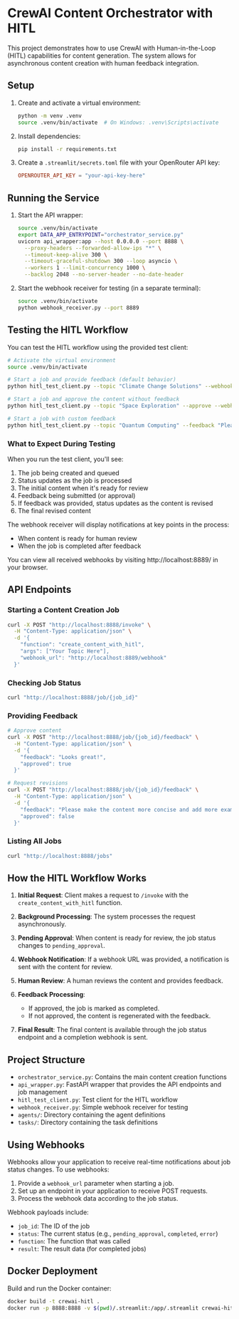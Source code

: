 # CrewAI Content Orchestrator with HITL

This project demonstrates how to use CrewAI with Human-in-the-Loop (HITL) capabilities for content generation. The system allows for asynchronous content creation with human feedback integration.

## Setup

1. Create and activate a virtual environment:
   ```bash
   python -m venv .venv
   source .venv/bin/activate  # On Windows: .venv\Scripts\activate
   ```

2. Install dependencies:
   ```bash
   pip install -r requirements.txt
   ```

3. Create a `.streamlit/secrets.toml` file with your OpenRouter API key:
   ```toml
   OPENROUTER_API_KEY = "your-api-key-here"
   ```

## Running the Service

1. Start the API wrapper:
   ```bash
   source .venv/bin/activate
   export DATA_APP_ENTRYPOINT="orchestrator_service.py"
   uvicorn api_wrapper:app --host 0.0.0.0 --port 8888 \
     --proxy-headers --forwarded-allow-ips "*" \
     --timeout-keep-alive 300 \
     --timeout-graceful-shutdown 300 --loop asyncio \
     --workers 1 --limit-concurrency 1000 \
     --backlog 2048 --no-server-header --no-date-header
   ```

2. Start the webhook receiver for testing (in a separate terminal):
   ```bash
   source .venv/bin/activate
   python webhook_receiver.py --port 8889
   ```

## Testing the HITL Workflow

You can test the HITL workflow using the provided test client:

```bash
# Activate the virtual environment
source .venv/bin/activate

# Start a job and provide feedback (default behavior)
python hitl_test_client.py --topic "Climate Change Solutions" --webhook-url "http://localhost:8889/webhook"

# Start a job and approve the content without feedback
python hitl_test_client.py --topic "Space Exploration" --approve --webhook-url "http://localhost:8889/webhook"

# Start a job with custom feedback
python hitl_test_client.py --topic "Quantum Computing" --feedback "Please focus more on practical applications and less on theory." --webhook-url "http://localhost:8889/webhook"
```

### What to Expect During Testing

When you run the test client, you'll see:

1. The job being created and queued
2. Status updates as the job is processed
3. The initial content when it's ready for review
4. Feedback being submitted (or approval)
5. If feedback was provided, status updates as the content is revised
6. The final revised content

The webhook receiver will display notifications at key points in the process:
- When content is ready for human review
- When the job is completed after feedback

You can view all received webhooks by visiting http://localhost:8889/ in your browser.

## API Endpoints

### Starting a Content Creation Job

```bash
curl -X POST "http://localhost:8888/invoke" \
  -H "Content-Type: application/json" \
  -d '{
    "function": "create_content_with_hitl",
    "args": ["Your Topic Here"],
    "webhook_url": "http://localhost:8889/webhook"
  }'
```

### Checking Job Status

```bash
curl "http://localhost:8888/job/{job_id}"
```

### Providing Feedback

```bash
# Approve content
curl -X POST "http://localhost:8888/job/{job_id}/feedback" \
  -H "Content-Type: application/json" \
  -d '{
    "feedback": "Looks great!",
    "approved": true
  }'

# Request revisions
curl -X POST "http://localhost:8888/job/{job_id}/feedback" \
  -H "Content-Type: application/json" \
  -d '{
    "feedback": "Please make the content more concise and add more examples.",
    "approved": false
  }'
```

### Listing All Jobs

```bash
curl "http://localhost:8888/jobs"
```

## How the HITL Workflow Works

1. **Initial Request**: Client makes a request to `/invoke` with the `create_content_with_hitl` function.

2. **Background Processing**: The system processes the request asynchronously.

3. **Pending Approval**: When content is ready for review, the job status changes to `pending_approval`.

4. **Webhook Notification**: If a webhook URL was provided, a notification is sent with the content for review.

5. **Human Review**: A human reviews the content and provides feedback.

6. **Feedback Processing**:
   - If approved, the job is marked as completed.
   - If not approved, the content is regenerated with the feedback.

7. **Final Result**: The final content is available through the job status endpoint and a completion webhook is sent.

## Project Structure

- `orchestrator_service.py`: Contains the main content creation functions
- `api_wrapper.py`: FastAPI wrapper that provides the API endpoints and job management
- `hitl_test_client.py`: Test client for the HITL workflow
- `webhook_receiver.py`: Simple webhook receiver for testing
- `agents/`: Directory containing the agent definitions
- `tasks/`: Directory containing the task definitions

## Using Webhooks

Webhooks allow your application to receive real-time notifications about job status changes. To use webhooks:

1. Provide a `webhook_url` parameter when starting a job.
2. Set up an endpoint in your application to receive POST requests.
3. Process the webhook data according to the job status.

Webhook payloads include:
- `job_id`: The ID of the job
- `status`: The current status (e.g., `pending_approval`, `completed`, `error`)
- `function`: The function that was called
- `result`: The result data (for completed jobs)

## Docker Deployment

Build and run the Docker container:

```bash
docker build -t crewai-hitl .
docker run -p 8888:8888 -v $(pwd)/.streamlit:/app/.streamlit crewai-hitl
``` 